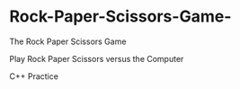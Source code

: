 # Rock-Paper-Scissors-Game-
The Rock Paper Scissors Game

Play Rock Paper Scissors versus the Computer 

C++ Practice 
